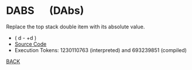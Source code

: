 # DABS &emsp; (DAbs)
Replace the top stack double item with its absolute value.
* ( d - +d )
* [Source Code](../words/double/DAbs.cs)
* Execution Tokens: 1230110763 (interpreted) and 693239851 (compiled)


[BACK](builtins.md#DAbs)
